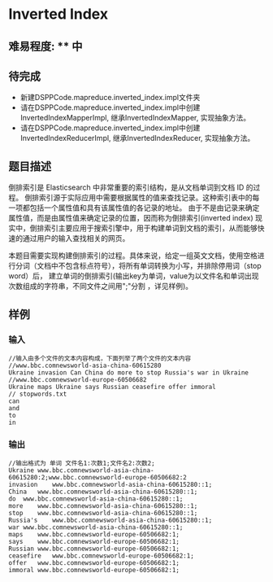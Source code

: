 # Inverted Index

## 难易程度:  ** 中

## 待完成
- 新建DSPPCode.mapreduce.inverted_index.impl文件夹
- 请在DSPPCode.mapreduce.inverted_index.impl中创建InvertedIndexMapperImpl, 继承InvertedIndexMapper, 实现抽象方法。
- 请在DSPPCode.mapreduce.inverted_index.impl中创建InvertedIndexReducerImpl, 继承InvertedIndexReducer, 实现抽象方法。

## 题目描述
倒排索引是 Elasticsearch 中非常重要的索引结构，是从文档单词到文档 ID 的过程。
倒排索引源于实际应用中需要根据属性的值来查找记录。这种索引表中的每一项都包括一个属性值和具有该属性值的各记录的地址。
由于不是由记录来确定属性值，而是由属性值来确定记录的位置，因而称为倒排索引(inverted index)
现实中，倒排索引主要应用于搜索引擎中，用于构建单词到文档的索引，从而能够快速的通过用户的输入查找相关的网页。

本题目需要实现构建倒排索引的过程。具体来说，给定一组英文文档，使用空格进行分词（文档中不包含标点符号），将所有单词转换为小写，并排除停用词（stop word）后，
建立单词的倒排索引(输出key为单词，value为以文件名和单词出现次数组成的字符串，不同文件之间用";"分割
，详见样例)。


## 样例
### 输入

```
//输入由多个文件的文本内容构成，下面列举了两个文件的文本内容 
//www.bbc.comnewsworld-asia-china-60615280
Ukraine invasion Can China do more to stop Russia's war in Ukraine
//www.bbc.comnewsworld-europe-60506682
Ukraine maps Ukraine says Russian ceasefire offer immoral
// stopwords.txt
can
and
to
in
```

### 输出

```
//输出格式为 单词 文件名1:次数1;文件名2:次数2;
Ukraine www.bbc.comnewsworld-asia-china-60615280:2;www.bbc.comnewsworld-europe-60506682:2  
invasion    www.bbc.comnewsworld-asia-china-60615280::1;
China   www.bbc.comnewsworld-asia-china-60615280::1;
do  www.bbc.comnewsworld-asia-china-60615280::1;
more    www.bbc.comnewsworld-asia-china-60615280::1;
stop    www.bbc.comnewsworld-asia-china-60615280::1;
Russia's    www.bbc.comnewsworld-asia-china-60615280::1;
war www.bbc.comnewsworld-asia-china-60615280::1;
maps	www.bbc.comnewsworld-europe-60506682:1;  
says	www.bbc.comnewsworld-europe-60506682:1;  
Russian	www.bbc.comnewsworld-europe-60506682:1;  
ceasefire	www.bbc.comnewsworld-europe-60506682:1;
offer   www.bbc.comnewsworld-europe-60506682:1;
immoral www.bbc.comnewsworld-europe-60506682:1;
```